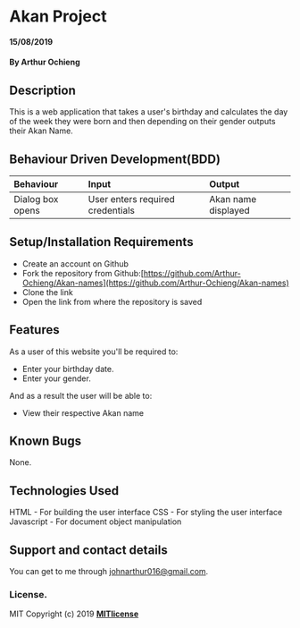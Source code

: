 # Akan Project
#### 15/08/2019
#### By **Arthur Ochieng**
## Description
This is a web application that takes a user's birthday and calculates the day of the week they were born and then depending on their gender outputs their Akan Name. 
## Behaviour Driven Development(BDD)
|Behaviour| Input| Output|
|:--------|:-----|:------|
|Dialog box opens| User enters required credentials| Akan name displayed|
## Setup/Installation Requirements
* Create an account on Github
* Fork the repository from Github:[https://github.com/Arthur-Ochieng/Akan-names](https://github.com/Arthur-Ochieng/Akan-names)
* Clone the link
* Open the link from where the repository is saved
## Features
As a user of this website you'll be required to:
* Enter your birthday date.
* Enter your gender.

And as a result the user will be able to:
* View their respective Akan name
## Known Bugs
None.
## Technologies Used
HTML - For building the user interface
CSS - For styling the user interface
Javascript - For document object manipulation
## Support and contact details
You can get to me through johnarthur016@gmail.com.
### License.
MIT Copyright (c) 2019 **[MITlicense](LICENSE)**